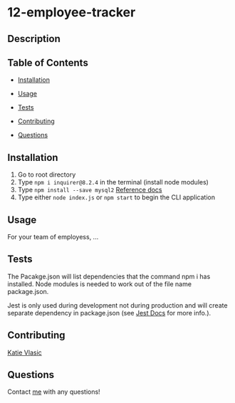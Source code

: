 # 12-employee-tracker

## Description 

## Table of Contents 
 
 * [Installation](#installation) 
 
 * [Usage](#usage) 
 
 * [Tests](#tests) 

 * [Contributing](#contributing) 

 * [Questions](#questions) 

 ## Installation

1. Go to root directory
2. Type `npm i inquirer@8.2.4` in the terminal (install node modules)
3. Type `npm install --save mysql2` [Reference docs](https://www.npmjs.com/package/mysql2)
4. Type either `node index.js` or `npm start` to begin the CLI application


## Usage 

For your team of employess, ... 


## Tests

The Pacakge.json will list dependencies that the command npm i has installed. Node modules is needed to work out of the file name package.json.

Jest is only used during development not during production and will create separate dependency in package.json (see 
[Jest Docs](https://jestjs.io/docs/getting-started) for more info.).

## Contributing
[Katie Vlasic](https://github.com/katievlasic)

## Questions
Contact [me](https://github.com/katievlasic) with any questions!